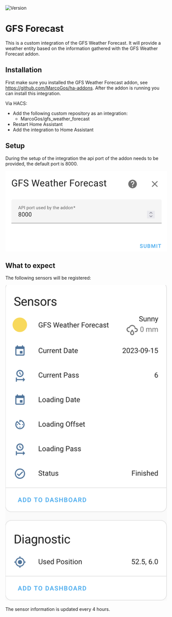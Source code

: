 ![Version](https://img.shields.io/github/v/release/MarcoGos/gfs_weather_forecast?include_prereleases)

# GFS Forecast

This is a custom integration of the GFS Weather Forecast. It will provide a weather entity based on the information gathered with the GFS Weather Forecast addon.

## Installation

First make sure you installed the GFS Weather Forecast addon, see https://github.com/MarcoGos/ha-addons. After the addon is running you can install this integration.

Via HACS:

- Add the following custom repository as an integration:
    - MarcoGos/gfs_weather_forecast
- Restart Home Assistant
- Add the integration to Home Assistant

## Setup

During the setup of the integration the api port of the addon needs to be provided, the default port is 8000.

![Setup](/assets/setup.png)

## What to expect

The following sensors will be registered:

![Sensors](/assets/sensors.png)

The sensor information is updated every 4 hours.
